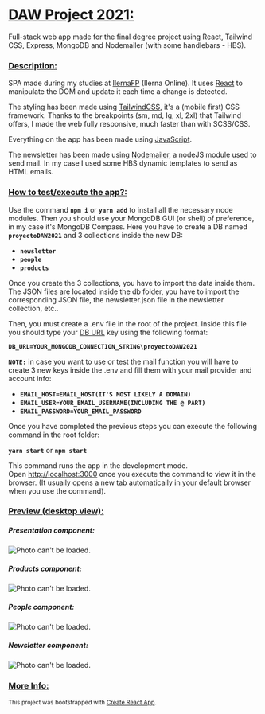 # <u>DAW Project 2021:</u>

Full-stack web app made for the final degree project using React, Tailwind CSS, Express, MongoDB and Nodemailer (with some handlebars - HBS).

### <u>Description:</u>

SPA made during my studies at [IlernaFP](https://www.ilerna.es/es) (Ilerna Online).
It uses [React](https://reactjs.org/) to manipulate the DOM and update it each time a change is detected.

The styling has been made using [TailwindCSS](https://tailwindcss.com/), it's a (mobile first) CSS framework. Thanks to the breakpoints (sm, md, lg, xl, 2xl) that Tailwind offers, I made the web fully responsive, much faster than with SCSS/CSS.

Everything on the app has been made using [JavaScript](https://developer.mozilla.org/docs/Web/JavaScript).

The newsletter has been made using [Nodemailer](https://nodemailer.com/about/), a nodeJS module used to send mail. In my case I used some HBS dynamic templates to send as HTML emails.

### <u>How to test/execute the app?:</u>

Use the command **`npm i`** or **`yarn add`** to install all the necessary node modules.
Then you should use your MongoDB GUI (or shell) of preference, in my case it's MongoDB Compass. Here you have to create a DB named **`proyectoDAW2021`** and 3 collections inside the new DB:
- **`newsletter`**
- **`people`**
- **`products`**

Once you create the 3 collections, you have to import the data inside them. The JSON files are located inside the db folder, you have to import the corresponding JSON file, the newsletter.json file in the newsletter collection, etc..

Then, you must create a .env file in the root of the project. Inside this file you should type your [DB URL](https://docs.mongodb.com/manual/reference/connection-string/) key using the following format:

**`DB_URL=YOUR_MONGODB_CONNECTION_STRING\proyectoDAW2021`**

**`NOTE:`** in case you want to use or test the mail function you will have to create 3 new keys inside the .env and fill them with your mail provider and account info:
- **`EMAIL_HOST=EMAIL_HOST(IT'S MOST LIKELY A DOMAIN)`**
- **`EMAIL_USER=YOUR_EMAIL_USERNAME(INCLUDING THE @ PART)`**
- **`EMAIL_PASSWORD=YOUR_EMAIL_PASSWORD`**

Once you have completed the previous steps you can execute the following command in the root folder:

**`yarn start`** or **`npm start`**

This command runs the app in the development mode.\
Open [http://localhost:3000](http://localhost:3000) once you execute the command to view it in the browser. (It usually opens a new tab automatically in your default browser when you use the command).

### <u>Preview (desktop view):</u>

##### **_Presentation component:_**

![Photo can't be loaded.](https://i.imgur.com/0Fpa5SQ.png)

##### **_Products component:_**

![Photo can't be loaded.](https://i.imgur.com/E1YVvjI.png)

##### **_People component:_**

![Photo can't be loaded.](https://i.imgur.com/KiWrhAL.png)

##### **_Newsletter component:_**

![Photo can't be loaded.](https://i.imgur.com/QT9dAJO.png)

### <u>More Info:</u>

<small>This project was bootstrapped with [Create React App](https://github.com/facebook/create-react-app).</small>
